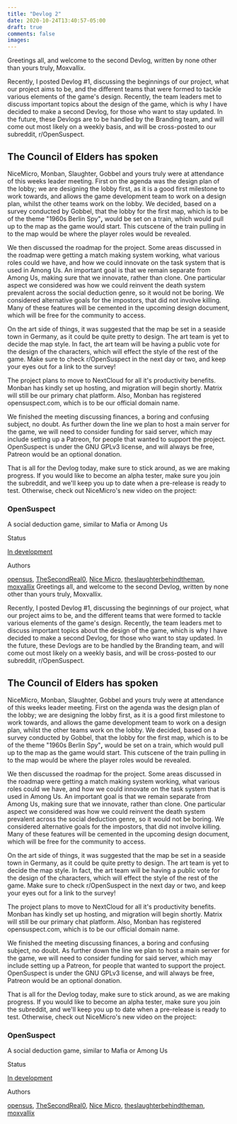 ```yaml
---
title: "Devlog 2"
date: 2020-10-24T13:40:57-05:00
draft: true
comments: false
images:
---
```


Greetings all, and welcome to the second Devlog, written by none other than yours truly, Moxvallix.

Recently, I posted Devlog #1, discussing the beginnings of our project, what our project aims to be, and the different teams that were formed to tackle various elements of the game's design. Recently, the team leaders met to discuss important topics about the design of the game, which is why I have decided to make a second Devlog, for those who want to stay updated. In the future, these Devlogs are to be handled by the Branding team, and will come out most likely on a weekly basis, and will be cross-posted to our subreddit, r/OpenSuspect.

## The Council of Elders has spoken
NiceMicro, Monban, Slaughter, Gobbel and yours truly were at attendance of this weeks leader meeting. First on the agenda was the design plan of the lobby; we are designing the lobby first, as it is a good first milestone to work towards, and allows the game development team to work on a design plan, whilst the other teams work on the lobby. We decided, based on a survey conducted by Gobbel, that the lobby for the first map, which is to be of the theme "1960s Berlin Spy"**,** would be set on a train, which would pull up to the map as the game would start. This cutscene of the train pulling in to the map would be where the player roles would be revealed.

We then discussed the roadmap for the project. Some areas discussed in the roadmap were getting a match making system working, what various roles could we have, and how we could innovate on the task system that is used in Among Us. An important goal is that we remain separate from Among Us, making sure that we innovate, rather than clone. One particular aspect we considered was how we could reinvent the death system prevalent across the social deduction genre, so it would not be boring. We considered alternative goals for the impostors, that did not involve killing. Many of these features will be cemented in the upcoming design document, which will be free for the community to access.

On the art side of things, it was suggested that the map be set in a seaside town in Germany, as it could be quite pretty to design. The art team is yet to decide the map style. In fact, the art team will be having a public vote for the design of the characters, which will effect the style of the rest of the game. Make sure to check r/OpenSuspect in the next day or two, and keep your eyes out for a link to the survey!

The project plans to move to NextCloud for all it's productivity benefits. Monban has kindly set up hosting, and migration will begin shortly. Matrix will still be our primary chat platform. Also, Monban has registered opensuspect.com, which is to be our official domain name.

We finished the meeting discussing finances, a boring and confusing subject, no doubt. As further down the line we plan to host a main server for the game, we will need to consider funding for said server, which may include setting up a Patreon, for people that wanted to support the project. OpenSuspect is under the GNU GPLv3 license, and will always be free, Patreon would be an optional donation.

That is all for the Devlog today, make sure to stick around, as we are making progress. If you would like to become an alpha tester, make sure you join the subreddit, and we'll keep you up to date when a pre-release is ready to test. Otherwise, check out NiceMicro's new video on the project:

### OpenSuspect

A social deduction game, similar to Mafia or Among Us

Status

[In development](https://itch.io/games/in-development)

Authors

[opensus](https://opensus.itch.io), [TheSecondReal0](https://thesecondreal0.itch.io), [Nice Micro](https://nicemicro.itch.io), [theslaughterbehindtheman](https://theslaughterbehindtheman.itch.io), [moxvallix](https://moxvallix.itch.io)
Greetings all, and welcome to the second Devlog, written by none other than yours truly, Moxvallix.

Recently, I posted Devlog #1, discussing the beginnings of our project, what our project aims to be, and the different teams that were formed to tackle various elements of the game's design. Recently, the team leaders met to discuss important topics about the design of the game, which is why I have decided to make a second Devlog, for those who want to stay updated. In the future, these Devlogs are to be handled by the Branding team, and will come out most likely on a weekly basis, and will be cross-posted to our subreddit, r/OpenSuspect.

## The Council of Elders has spoken
NiceMicro, Monban, Slaughter, Gobbel and yours truly were at attendance of this weeks leader meeting. First on the agenda was the design plan of the lobby; we are designing the lobby first, as it is a good first milestone to work towards, and allows the game development team to work on a design plan, whilst the other teams work on the lobby. We decided, based on a survey conducted by Gobbel, that the lobby for the first map, which is to be of the theme "1960s Berlin Spy"**,** would be set on a train, which would pull up to the map as the game would start. This cutscene of the train pulling in to the map would be where the player roles would be revealed.

We then discussed the roadmap for the project. Some areas discussed in the roadmap were getting a match making system working, what various roles could we have, and how we could innovate on the task system that is used in Among Us. An important goal is that we remain separate from Among Us, making sure that we innovate, rather than clone. One particular aspect we considered was how we could reinvent the death system prevalent across the social deduction genre, so it would not be boring. We considered alternative goals for the impostors, that did not involve killing. Many of these features will be cemented in the upcoming design document, which will be free for the community to access.

On the art side of things, it was suggested that the map be set in a seaside town in Germany, as it could be quite pretty to design. The art team is yet to decide the map style. In fact, the art team will be having a public vote for the design of the characters, which will effect the style of the rest of the game. Make sure to check r/OpenSuspect in the next day or two, and keep your eyes out for a link to the survey!

The project plans to move to NextCloud for all it's productivity benefits. Monban has kindly set up hosting, and migration will begin shortly. Matrix will still be our primary chat platform. Also, Monban has registered opensuspect.com, which is to be our official domain name.

We finished the meeting discussing finances, a boring and confusing subject, no doubt. As further down the line we plan to host a main server for the game, we will need to consider funding for said server, which may include setting up a Patreon, for people that wanted to support the project. OpenSuspect is under the GNU GPLv3 license, and will always be free, Patreon would be an optional donation.

That is all for the Devlog today, make sure to stick around, as we are making progress. If you would like to become an alpha tester, make sure you join the subreddit, and we'll keep you up to date when a pre-release is ready to test. Otherwise, check out NiceMicro's new video on the project:

### OpenSuspect

A social deduction game, similar to Mafia or Among Us

Status

[In development](https://itch.io/games/in-development)

Authors

[opensus](https://opensus.itch.io), [TheSecondReal0](https://thesecondreal0.itch.io), [Nice Micro](https://nicemicro.itch.io), [theslaughterbehindtheman](https://theslaughterbehindtheman.itch.io), [moxvallix](https://moxvallix.itch.io)

